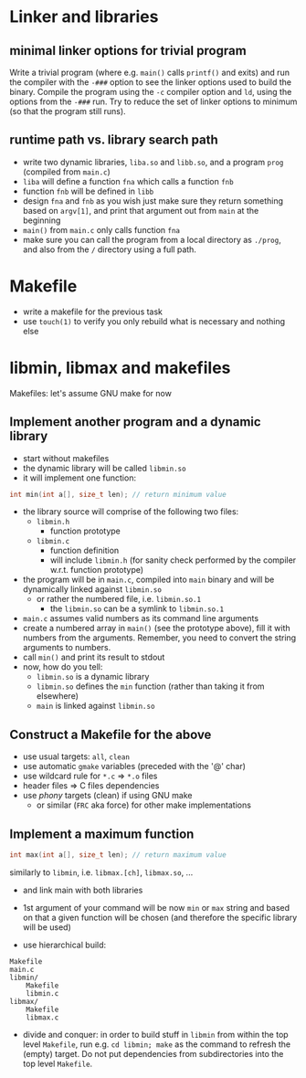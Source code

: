 # Linker and libraries

## minimal linker options for trivial program

Write a trivial program (where e.g. `main()` calls `printf()` and exits) and run the compiler with the `-###` option
to see the linker options used to build the binary. Compile the program using the `-c` compiler option
and `ld`, using the options from the `-###` run. Try to reduce the set of linker options to minimum (so that the program still runs).

## runtime path vs. library search path

- write two dynamic libraries, `liba.so` and `libb.so`, and a program `prog` (compiled from `main.c`)
- `liba` will define a function `fna` which calls a function `fnb`
- function `fnb` will be defined in `libb`
- design `fna` and `fnb` as you wish just make sure they return something based
  on `argv[1]`, and print that argument out from `main` at the beginning
- `main()` from `main.c` only calls function `fna`
- make sure you can call the program from a local directory as `./prog`, and
  also from the `/` directory using a full path.

# Makefile
- write a makefile for the previous task
- use `touch(1)` to verify you only rebuild what is necessary and nothing else

# libmin, libmax and makefiles

Makefiles: let's assume GNU make for now

## Implement another program and a dynamic library

- start without makefiles
- the dynamic library will be called `libmin.so`
- it will implement one function:
```C
int min(int a[], size_t len); // return minimum value
```
- the library source will comprise of the following two files:
  - `libmin.h`
    - function prototype
  - `libmin.c`
    - function definition 
    - will include `libmin.h` (for sanity check performed by the compiler w.r.t. function prototype)
- the program will be in `main.c`, compiled into `main` binary and will be dynamically linked against `libmin.so`
  - or rather the numbered file, i.e. `libmin.so.1`
    - the `libmin.so` can be a symlink to `libmin.so.1`
- `main.c` assumes valid numbers as its command line arguments
- create a numbered array in `main()` (see the prototype above), fill it with
  numbers from the arguments.  Remember, you need to convert the string
  arguments to numbers.
- call `min()` and print its result to stdout
- now, how do you tell:
  - `libmin.so` is a dynamic library
  - `libmin.so` defines the `min` function (rather than taking it from
    elsewhere)
  - `main` is linked against `libmin.so`

## Construct a Makefile for the above

- use usual targets: `all`, `clean`
- use automatic `gmake` variables (preceded with the '@' char)
- use wildcard rule for `*.c` => `*.o` files
- header files => C files dependencies
- use *phony* targets (clean) if using GNU make
  - or similar (`FRC` aka force) for other make implementations

## Implement a maximum function

```C
int max(int a[], size_t len); // return maximum value
```

similarly to `libmin`, i.e. `libmax.[ch]`, `libmax.so`, ...

- and link main with both libraries
- 1st argument of your command will be now `min` or `max` string and based on
  that a given function will be chosen (and therefore the specific library will
  be used)

- use hierarchical build:
```
Makefile
main.c
libmin/
	Makefile
	libmin.c
libmax/
	Makefile
	libmax.c
```
  - divide and conquer: in order to build stuff in `libmin` from within the top
    level `Makefile`, run e.g. `cd libmin; make` as the command to refresh the
    (empty) target.  Do not put dependencies from subdirectories into the top
    level `Makefile`.
